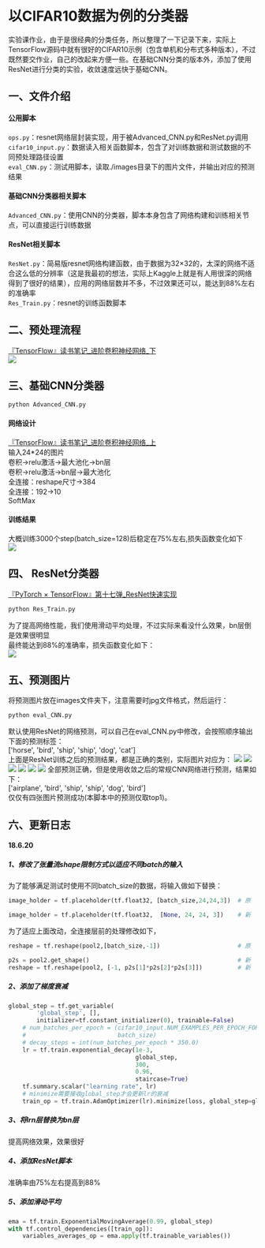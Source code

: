 # 以CIFAR10数据为例的分类器
实验课作业，由于是很经典的分类任务，所以整理了一下记录下来，实际上TensorFlow源码中就有很好的CIFAR10示例（包含单机和分布式多种版本），不过既然要交作业，自己的改起来方便一些。在基础CNN分类的版本外，添加了使用ResNet进行分类的实验，收敛速度远快于基础CNN。<br>
## 一、文件介绍
#### 公用脚本
`ops.py`：resnet网络层封装实现，用于被Advanced_CNN.py和ResNet.py调用<br>
`cifar10_input.py`：数据读入相关函数脚本，包含了对训练数据和测试数据的不同预处理路径设置<br>
`eval_CNN.py`：测试用脚本，读取./images目录下的图片文件，并输出对应的预测结果<br>
#### 基础CNN分类器相关脚本
`Advanced_CNN.py`：使用CNN的分类器，脚本本身包含了网络构建和训练相关节点，可以直接运行训练数据<br>
#### ResNet相关脚本
`ResNet.py`：简易版resnet网络构建函数，由于数据为32×32的，太深的网络不适合这么低的分辨率（这是我最初的想法，实际上Kaggle上就是有人用很深的网络得到了很好的结果），应用的网络层数并不多，不过效果还可以，能达到88%左右的准确率<br>
`Res_Train.py`：resnet的训练函数脚本<br>
## 二、预处理流程
[『TensorFlow』读书笔记_进阶卷积神经网络_下](http://www.cnblogs.com/hellcat/p/8018092.html)<br>
![](https://images2017.cnblogs.com/blog/1161096/201712/1161096-20171210153511911-1208313247.png)
## 三、基础CNN分类器
```bash
python Advanced_CNN.py
```
#### 网络设计
[『TensorFlow』读书笔记_进阶卷积神经网络_上](http://www.cnblogs.com/hellcat/p/8017370.html)<br>
输入24*24的图片<br>
卷积->relu激活->最大池化->bn层<br>
卷积->relu激活->bn层->最大池化<br>
全连接：reshape尺寸->384<br>
全连接：192->10<br>
SoftMax<br>
#### 训练结果
大概训练3000个step(batch_size=128)后稳定在75%左右,损失函数变化如下<br>
![](https://github.com/Hellcatzm/ClassifierForCifar10_TensorFlow/blob/master/%E5%B8%B8%E8%A7%84CNN%E6%8D%9F%E5%A4%B1%E5%87%BD%E6%95%B0%E8%A1%B0%E5%87%8F%E5%9B%BE.png)<br>
## 四、 ResNet分类器
[『PyTorch × TensorFlow』第十七弹_ResNet快速实现](https://www.cnblogs.com/hellcat/p/8521191.html)<br>
```bash
python Res_Train.py
```
为了提高网络性能，我们使用滑动平均处理，不过实际来看没什么效果，bn层倒是效果很明显<br>
最终能达到88%的准确率，损失函数变化如下：<br>
![](https://github.com/Hellcatzm/ClassifierForCifar10_TensorFlow/blob/master/ResNet%E6%8D%9F%E5%A4%B1%E5%87%BD%E6%95%B0%E8%A1%B0%E5%87%8F%E5%9B%BE.png)<br>
## 五、预测图片
将预测图片放在images文件夹下，注意需要时jpg文件格式，然后运行：<br>
```bash
python eval_CNN.py
```
默认使用ResNet的网络预测，可以自己在eval_CNN.py中修改，会按照顺序输出下面的预测标签：<br>
['horse', 'bird', 'ship', 'ship', 'dog', 'cat']<br>
上面是ResNet训练之后的预测结果，都是正确的类别，实际图片对应为：
![](https://github.com/Hellcatzm/ClassifierForCifar10_TensorFlow/blob/master/images/timgh.jpeg)
![](https://github.com/Hellcatzm/ClassifierForCifar10_TensorFlow/blob/master/images/timgb.jpeg)
![](https://github.com/Hellcatzm/ClassifierForCifar10_TensorFlow/blob/master/images/timg.jpeg)
![](https://github.com/Hellcatzm/ClassifierForCifar10_TensorFlow/blob/master/images/u%3D1192425208%2C2822262977%26fm%3D200%26gp%3D0.jpg)
![](https://github.com/Hellcatzm/ClassifierForCifar10_TensorFlow/blob/master/images/u%3D382711506%2C2042792358%26fm%3D200%26gp%3D0.jpg)
![](https://github.com/Hellcatzm/ClassifierForCifar10_TensorFlow/blob/master/images/timgc.jpeg)
全部预测正确，但是使用收敛之后的常规CNN网络进行预测，结果如下：<br>
['airplane', 'bird', 'ship', 'ship', 'dog', 'bird']<br>
仅仅有四张图片预测成功(本脚本中的预测仅取top1)。
## 六、更新日志
#### 18.6.20
##### 1、修改了张量流shape限制方式以适应不同batch的输入
为了能够满足测试时使用不同batch_size的数据，将输入做如下替换：<br>
```python
image_holder = tf.placeholder(tf.float32, [batch_size,24,24,3])  # 原

image_holder = tf.placeholder(tf.float32,  [None, 24, 24, 3])    # 新
```
为了适应上面改动，全连接层前的处理修改如下，<br>
```python
reshape = tf.reshape(pool2,[batch_size,-1])                      # 原

p2s = pool2.get_shape()                                          # 新
reshape = tf.reshape(pool2, [-1, p2s[1]*p2s[2]*p2s[3]])          # 新
```
##### 2、添加了梯度衰减
```python
global_step = tf.get_variable(
        'global_step', [],
        initializer=tf.constant_initializer(0), trainable=False)
    # num_batches_per_epoch = (cifar10_input.NUM_EXAMPLES_PER_EPOCH_FOR_TRAIN /
    #                          batch_size)
    # decay_steps = int(num_batches_per_epoch * 350.0)
    lr = tf.train.exponential_decay(1e-3,
                                    global_step,
                                    300,
                                    0.96,
                                    staircase=True)
    tf.summary.scalar("learning rate", lr)
    # minimize需要接收global_step才会更新lr的衰减
    train_op = tf.train.AdamOptimizer(lr).minimize(loss, global_step=global_step)
```
##### 3、将lrn层替换为bn层
提高网络效果，效果很好
##### 4、添加ResNet脚本
准确率由75%左右提高到88%
##### 5、添加滑动平均
```python
ema = tf.train.ExponentialMovingAverage(0.99, global_step)
with tf.control_dependencies([train_op]):
    variables_averages_op = ema.apply(tf.trainable_variables())
```
